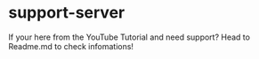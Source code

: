 # support-server
If your here from the YouTube Tutorial and need support? Head to Readme.md to check infomations!
